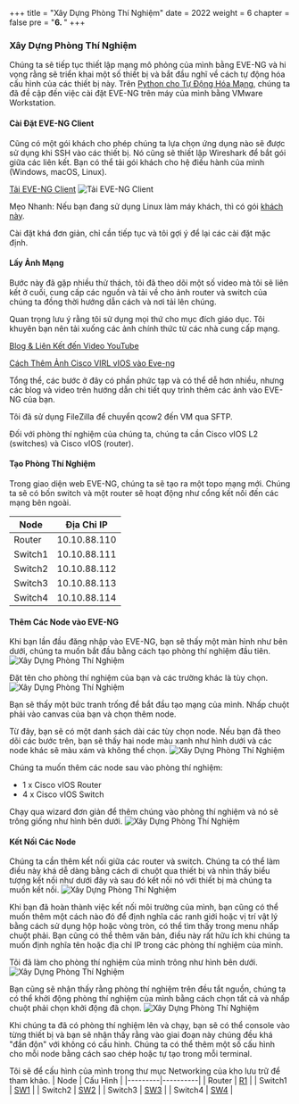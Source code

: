 +++
title = "Xây Dựng Phòng Thí Nghiệm"
date = 2022
weight = 6
chapter = false
pre = "<b>6. </b>"
+++

### Xây Dựng Phòng Thí Nghiệm
Chúng ta sẽ tiếp tục thiết lập mạng mô phỏng của mình bằng EVE-NG và hi vọng rằng sẽ triển khai một số thiết bị và bắt đầu nghĩ về cách tự động hóa cấu hình của các thiết bị này. Trên [Python cho Tự Động Hóa Mạng](5-PythonForNetworkAutomation/), chúng ta đã đề cập đến việc cài đặt EVE-NG trên máy của mình bằng VMware Workstation.

#### Cài Đặt EVE-NG Client
Cũng có một gói khách cho phép chúng ta lựa chọn ứng dụng nào sẽ được sử dụng khi SSH vào các thiết bị. Nó cũng sẽ thiết lập Wireshark để bắt gói giữa các liên kết. Bạn có thể tải gói khách cho hệ điều hành của mình (Windows, macOS, Linux).

[Tải EVE-NG Client](https://www.eve-ng.net/index.php/download/)
![Tải EVE-NG Client](/Workshop001/images/6.BuildingLab/001-eVE-NGClientDownload.png) 

Mẹo Nhanh: Nếu bạn đang sử dụng Linux làm máy khách, thì có gói [khách này](https://github.com/SmartFinn/eve-ng-integration).

Cài đặt khá đơn giản, chỉ cần tiếp tục và tôi gợi ý để lại các cài đặt mặc định.

#### Lấy Ảnh Mạng
Bước này đã gặp nhiều thử thách, tôi đã theo dõi một số video mà tôi sẽ liên kết ở cuối, cung cấp các nguồn và tải về cho ảnh router và switch của chúng ta đồng thời hướng dẫn cách và nơi tải lên chúng.

Quan trọng lưu ý rằng tôi sử dụng mọi thứ cho mục đích giáo dục. Tôi khuyên bạn nên tải xuống các ảnh chính thức từ các nhà cung cấp mạng.

[Blog & Liên Kết đến Video YouTube](https://loopedback.com/2019/11/15/setting-up-eve-ng-for-ccna-ccnp-ccie-level-studies-includes-multiple-vendor-node-support-an-absolutely-amazing-study-tool-to-check-out-asap/)

[Cách Thêm Ảnh Cisco VIRL vIOS vào Eve-ng](https://networkhunt.com/how-to-add-cisco-virl-vios-image-to-eve-ng/)

Tổng thể, các bước ở đây có phần phức tạp và có thể dễ hơn nhiều, nhưng các blog và video trên hướng dẫn chi tiết quy trình thêm các ảnh vào EVE-NG của bạn.

Tôi đã sử dụng FileZilla để chuyển qcow2 đến VM qua SFTP.

Đối với phòng thí nghiệm của chúng ta, chúng ta cần Cisco vIOS L2 (switches) và Cisco vIOS (router).

#### Tạo Phòng Thí Nghiệm
Trong giao diện web EVE-NG, chúng ta sẽ tạo ra một topo mạng mới. Chúng ta sẽ có bốn switch và một router sẽ hoạt động như cổng kết nối đến các mạng bên ngoài.

| Node    | Địa Chỉ IP     |
|---------|----------------|
| Router  | 10.10.88.110   |
| Switch1 | 10.10.88.111   |
| Switch2 | 10.10.88.112   |
| Switch3 | 10.10.88.113   |
| Switch4 | 10.10.88.114   |

#### Thêm Các Node vào EVE-NG
Khi bạn lần đầu đăng nhập vào EVE-NG, bạn sẽ thấy một màn hình như bên dưới, chúng ta muốn bắt đầu bằng cách tạo phòng thí nghiệm đầu tiên.
![Xây Dựng Phòng Thí Nghiệm](/Workshop001/images/6.BuildingLab/002-lab.png) 

Đặt tên cho phòng thí nghiệm của bạn và các trường khác là tùy chọn.
![Xây Dựng Phòng Thí Nghiệm](/Workshop001/images/6.BuildingLab/003-lab.png) 

Bạn sẽ thấy một bức tranh trống để bắt đầu tạo mạng của mình. Nhấp chuột phải vào canvas của bạn và chọn thêm node.

Từ đây, bạn sẽ có một danh sách dài các tùy chọn node. Nếu bạn đã theo dõi các bước trên, bạn sẽ thấy hai node màu xanh như hình dưới và các node khác sẽ màu xám và không thể chọn.
![Xây Dựng Phòng Thí Nghiệm](/Workshop001/images/6.BuildingLab/004-lab.png) 

Chúng ta muốn thêm các node sau vào phòng thí nghiệm:

- 1 x Cisco vIOS Router
- 4 x Cisco vIOS Switch

Chạy qua wizard đơn giản để thêm chúng vào phòng thí nghiệm và nó sẽ trông giống như hình bên dưới.
![Xây Dựng Phòng Thí Nghiệm](/Workshop001/images/6.BuildingLab/005-lab.png) 

#### Kết Nối Các Node
Chúng ta cần thêm kết nối giữa các router và switch. Chúng ta có thể làm điều này khá dễ dàng bằng cách di chuột qua thiết bị và nhìn thấy biểu tượng kết nối như dưới đây và sau đó kết nối nó với thiết bị mà chúng ta muốn kết nối.
![Xây Dựng Phòng Thí Nghiệm](/Workshop001/images/6.BuildingLab/006-lab.png) 

Khi bạn đã hoàn thành việc kết nối môi trường của mình, bạn cũng có thể muốn thêm một cách nào đó để định nghĩa các ranh giới hoặc vị trí vật lý bằng cách sử dụng hộp hoặc vòng tròn, có thể tìm thấy trong menu nhấp chuột phải. Bạn cũng có thể thêm văn bản, điều này rất hữu ích khi chúng ta muốn định nghĩa tên hoặc địa chỉ IP trong các phòng thí nghiệm của mình.

Tôi đã làm cho phòng thí nghiệm của mình trông như hình bên dưới.
![Xây Dựng Phòng Thí Nghiệm](/Workshop001/images/6.BuildingLab/007-lab.png) 

Bạn cũng sẽ nhận thấy rằng phòng thí nghiệm trên đều tắt nguồn, chúng ta có thể khởi động phòng thí nghiệm của mình bằng cách chọn tất cả và nhấp chuột phải chọn khởi động đã chọn.
![Xây Dựng Phòng Thí Nghiệm](/Workshop001/images/6.BuildingLab/008-lab.png) 

Khi chúng ta đã có phòng thí nghiệm lên và chạy, bạn sẽ có thể console vào từng thiết bị và bạn sẽ nhận thấy rằng vào giai đoạn này chúng đều khá "đần độn" với không có cấu hình. Chúng ta có thể thêm một số cấu hình cho mỗi node bằng cách sao chép hoặc tự tạo trong mỗi terminal.

Tôi sẽ để cấu hình của mình trong thư mục Networking của kho lưu trữ để tham khảo.
| Node    | Cấu Hình |
|---------|----------|
| Router  | [R1](/6-cleanup/config/R1.txt)            |
| Switch1 | [SW1](/6-cleanup/config/SW1.txt)           |
| Switch2 | [SW2](/6-cleanup/config/SW2.txt)           |
| Switch3 | [SW3](/6-cleanup/config/SW3.txt)           |
| Switch4 | [SW4](/6-cleanup/config/SW4.txt)           |
